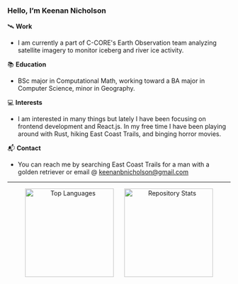 ### Hello, I’m Keenan Nicholson

🛰️ **Work**

- I am currently a part of C-CORE's Earth Observation team analyzing satellite imagery to monitor iceberg and river ice activity.

📚 **Education**

- BSc major in Computational Math, working toward a BA major in Computer Science, minor in Geography. 

💻 **Interests**

- I am interested in many things but lately I have been focusing on frontend development and React.js. In my free time I have been playing around with Rust, hiking East Coast Trails, and binging horror movies.

📬 **Contact**

- You can reach me by searching East Coast Trails for a man with a golden retriever or email @ keenanbnicholson@gmail.com

---
<p align="center">
  <img src="https://github-readme-stats.vercel.app/api/top-langs/?username=keenan-nicholson&hide=jupyter%20notebook&theme=radical&layout=compact&size_weight=0.5&count_weight=0.5" alt="Top Languages" style="display: inline-block; margin-right: 20px; height: 200px;">
  
  <a href="https://github.com/anuraghazra/github-readme-stats" style="display: inline-block;">
    <img src="https://github-readme-stats.vercel.app/api?username=keenan-nicholson&show_icons=true&theme=radical" custom_title="Repository Stats" alt="Repository Stats" style="height: 200px;">
  </a>
</p>





